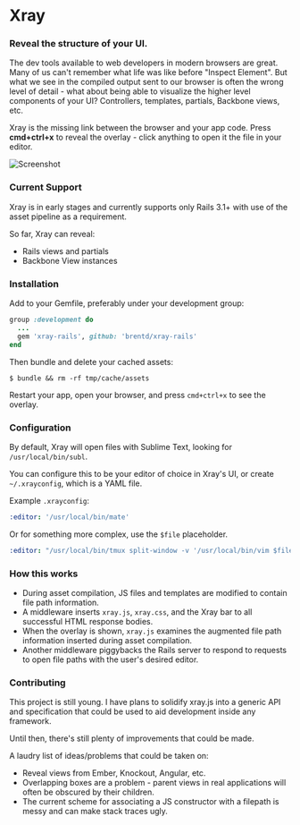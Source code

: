 # Xray

### Reveal the structure of your UI.

The dev tools available to web developers in modern browsers are great. Many of us can't remember what life was like before "Inspect Element". But what we see in the compiled output sent to our browser is often the wrong level of detail - what about being able to visualize the higher level components of your UI? Controllers, templates, partials, Backbone views, etc.

Xray is the missing link between the browser and your app code. Press **cmd+ctrl+x** to reveal the overlay - click anything to open it the file in your editor.

![Screenshot](http://dl.dropbox.com/u/156655/Screenshots/xgf7ukh3fya-.png)

### Current Support

Xray is in early stages and currently supports only Rails 3.1+ with use of the asset pipeline as a requirement.

So far, Xray can reveal:

  * Rails views and partials
  * Backbone View instances

### Installation

Add to your Gemfile, preferably under your development group:

```ruby
group :development do
  ...
  gem 'xray-rails', github: 'brentd/xray-rails'
end
```

Then bundle and delete your cached assets:

```
$ bundle && rm -rf tmp/cache/assets
```

Restart your app, open your browser, and press `cmd+ctrl+x` to see the overlay.

### Configuration

By default, Xray will open files with Sublime Text, looking for `/usr/local/bin/subl`.

You can configure this to be your editor of choice in Xray's UI, or create `~/.xrayconfig`, which is a YAML file.

Example `.xrayconfig`:

```yaml
:editor: '/usr/local/bin/mate'
```

Or for something more complex, use the `$file` placeholder.

```yaml
:editor: "/usr/local/bin/tmux split-window -v '/usr/local/bin/vim $file'"
```

### How this works

* During asset compilation, JS files and templates are modified to contain file path information.
* A middleware inserts `xray.js`, `xray.css`, and the Xray bar to all successful HTML response bodies.
* When the overlay is shown, `xray.js` examines the augmented file path information inserted during asset compilation.
* Another middleware piggybacks the Rails server to respond to requests to open file paths with the user's desired editor.

### Contributing

This project is still young. I have plans to solidify xray.js into a generic API and specification that could be used to aid development inside any framework.

Until then, there's still plenty of improvements that could be made.

A laudry list of ideas/problems that could be taken on:

  * Reveal views from Ember, Knockout, Angular, etc.
  * Overlapping boxes are a problem - parent views in real applications will often be obscured by their children.
  * The current scheme for associating a JS constructor with a filepath is messy and can make stack traces ugly.
